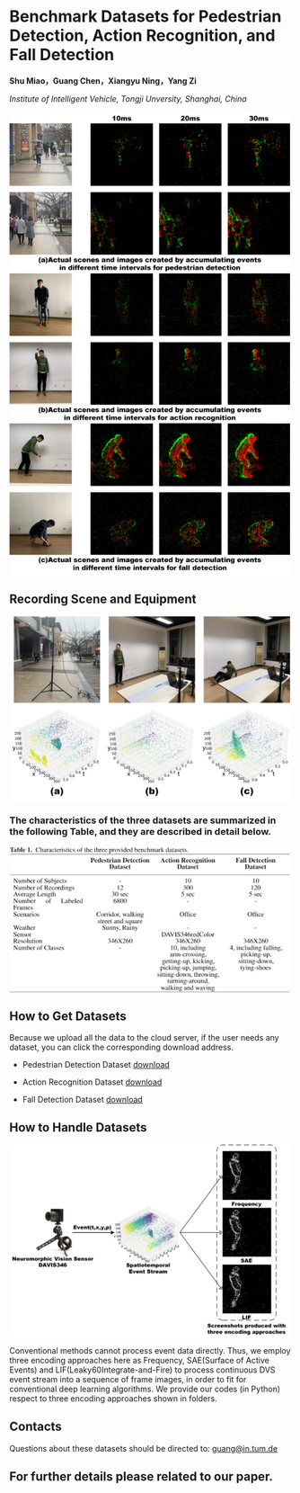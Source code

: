 # Benchmark Datasets for Pedestrian Detection, Action Recognition, and Fall Detection

**Shu Miao，Guang Chen，Xiangyu Ning，Yang Zi**

*Institute of Intelligent Vehicle, Tongji Unversity, Shanghai, China*

<img src="picture/4.jpg" width="500" hegiht="313" align=center />


## Recording Scene and Equipment

<img src="picture/1.jpg" width="500" hegiht="313" align=center />

### The characteristics of the three datasets are summarized in the following Table, and they are described in detail below.

<img src="picture/5.jpg" width="500" hegiht="313" align=center />

## How to Get Datasets

Because we upload all the data to the cloud server, if the user needs any dataset, you can click the corresponding download address.

 - Pedestrian Detection Dataset [download](https://pan.baidu.com/s/1bwVDdRl7Hk2CwB6O3PRg4Q) 

 - Action Recognition Dataset [download](https://pan.baidu.com/s/1KcsMFO1tejfQTkfd-4A-og) 

- Fall Detection Dataset [download](https://pan.baidu.com/s/1hYo6BPBd8m956ieXfVdCPQ) 



## How to Handle Datasets

<img src="picture/2.jpg" width="500" hegiht="313" align=center />

Conventional methods cannot process event data directly. Thus, we employ three encoding approaches here as Frequency, SAE(Surface of Active Events) and LIF(Leaky60Integrate-and-Fire) to process continuous DVS event stream into a sequence of frame images, in order to fit for conventional deep learning algorithms. We provide our codes (in Python) respect to three encoding approaches shown in folders.

## Contacts

Questions about these datasets should be directed to:
guang@in.tum.de


## For further details please related to our paper. 